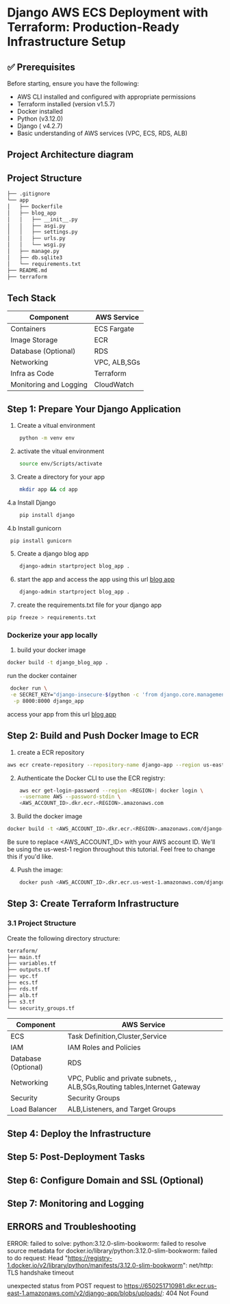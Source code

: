 # Django AWS ECS Deployment with Terraform: Production-Ready Infrastructure Setup


## ✅ Prerequisites
Before starting, ensure you have the following:
- AWS CLI installed and configured with appropriate permissions
- Terraform installed (version v1.5.7)
- Docker installed
- Python (v3.12.0)
- Django ( v4.2.7)
- Basic understanding of AWS services (VPC, ECS, RDS, ALB)

## Project Architecture diagram

## Project Structure

```bash
├── .gitignore
└── app   
│   ├── Dockerfile
│   ├── blog_app
│   │   ├── __init__.py
│   │   ├── asgi.py
│   │   ├── settings.py
│   │   ├── urls.py
│   │   └── wsgi.py
│   ├── manage.py
│   ├── db.sqlite3
│   └── requirements.txt
├── README.md
├── terraform

```

## Tech Stack

| Component           | AWS Service |
| ------------------- | ----------- |
| Containers          | ECS Fargate |
| Image Storage       | ECR         |
| Database (Optional) | RDS         |
| Networking          | VPC, ALB,SGs|
| Infra as Code       | Terraform   |
| Monitoring and Logging      | CloudWatch   |

## Step 1: Prepare Your Django Application


 
1. Create a vitual environment 
```bash
    python -m venv env
```

2. activate the  vitual environment 
```bash
    source env/Scripts/activate
```

3. Create a directory for your app
```bash
    mkdir app && cd app
```

4.a Install Django
```bash
    pip install django
```

4.b
Install gunicorn
```bash
 pip install gunicorn
```
5. Create a django blog app
```bash
    django-admin startproject blog_app .
```
6. start the app and access the app using this url [blog app]( http://127.0.0.1:8000/)
```bash
    django-admin startproject blog_app .
```
7. create the requirements.txt file for your django app
```bash
pip freeze > requirements.txt
```


### Dockerize  your app locally

1. build your docker image 
```bash
docker build -t django_blog_app .
```

run the docker container
```bash
 docker run \
 -e SECRET_KEY="django-insecure-$(python -c 'from django.core.management.utils import get_random_secret_key; print(get_random_secret_key())')" \
  -p 8000:8000 django_app
```
access your app from this url [blog app]( http://127.0.0.1:8000/)

## Step 2: Build and Push Docker Image to ECR

1. create a ECR repository 

```bash
aws ecr create-repository --repository-name django-app --region us-east-1 --profile wewoli
```
2. Authenticate the Docker CLI to use the ECR registry:
```bash
    aws ecr get-login-password --region <REGION>| docker login \
    --username AWS --password-stdin \
    <AWS_ACCOUNT_ID>.dkr.ecr.<REGION>.amazonaws.com
```

3. Build the docker image 
```bash
docker build -t <AWS_ACCOUNT_ID>.dkr.ecr.<REGION>.amazonaws.com/django-app:latest .
```

Be sure to replace <AWS_ACCOUNT_ID> with your AWS account ID.
We'll be using the us-west-1 region throughout this tutorial. Feel free to change this if you'd like.

4. Push the image:
```bash
    docker push <AWS_ACCOUNT_ID>.dkr.ecr.us-west-1.amazonaws.com/django-app:latest
```

## Step 3: Create Terraform Infrastructure

### 3.1 Project Structure
Create the following directory structure:

```bash
terraform/
├── main.tf
├── variables.tf
├── outputs.tf
├── vpc.tf
├── ecs.tf
├── rds.tf
├── alb.tf
├── s3.tf
└── security_groups.tf
```
| Component           | AWS Service |
| ------------------- | ----------- |
| ECS          | Task Definition,Cluster,Service |
| IAM      | IAM Roles and Policies|
| Database (Optional) | RDS         |
| Networking          | VPC, Public and private subnets, , ALB,SGs,Routing tables,Internet Gateway|
| Security       | Security Groups  |
| Load Balancer     | ALB,Listeners, and Target Groups  |

## Step 4: Deploy the Infrastructure

## Step 5: Post-Deployment Tasks

## Step 6: Configure Domain and SSL (Optional)

## Step 7: Monitoring and Logging



## ERRORS and Troubleshooting 
ERROR: failed to solve: python:3.12.0-slim-bookworm: failed to resolve source metadata for docker.io/library/python:3.12.0-slim-bookworm: failed to do request: Head "https://registry-1.docker.io/v2/library/python/manifests/3.12.0-slim-bookworm": net/http: TLS handshake timeout

unexpected status from POST request to https://650251710981.dkr.ecr.us-east-1.amazonaws.com/v2/django-app/blobs/uploads/: 404 Not Found